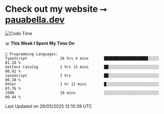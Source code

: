 # Check out my website ⭢ [pauabella.dev](https://pauabella.dev)

<!--START_SECTION:waka-->
![Code Time](http://img.shields.io/badge/Code%20Time-4%2C470%20hrs%2058%20mins-blue)

📊 **This Week I Spent My Time On** 

```text
💬 Programming Languages: 
TypeScript               26 hrs 4 mins       ████████████████████░░░░░   81.28 % 
Gettext Catalog          2 hrs 13 mins       ██░░░░░░░░░░░░░░░░░░░░░░░   06.92 % 
JavaScript               2 hrs               ██░░░░░░░░░░░░░░░░░░░░░░░   06.28 % 
Other                    1 hr 12 mins        █░░░░░░░░░░░░░░░░░░░░░░░░   03.76 % 
JSON                     18 mins             ░░░░░░░░░░░░░░░░░░░░░░░░░   00.94 % 
```


 Last Updated on 26/05/2025 12:10:38 UTC
<!--END_SECTION:waka-->
